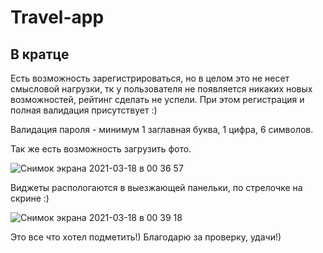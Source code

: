# Travel-app

## В кратце

Есть возможность зарегистрироваться, но в целом это не несет смысловой нагрузки, тк у пользователя не появляется никаких новых возможностей, рейтинг сделать не успели. При этом регистрация и полная валидация присутствует :)

Валидация пароля - минимум 1 заглавная буква, 1 цифра, 6 символов.

Так же есть возможность загрузить фото.

![Снимок экрана 2021-03-18 в 00 36 57](https://user-images.githubusercontent.com/53760291/111520181-0e478b00-8782-11eb-87af-acaef4e506b2.png)

Виджеты распологаются в выезжающей панельки, по стрелочке на скрине :)

![Снимок экрана 2021-03-18 в 00 39 18](https://user-images.githubusercontent.com/53760291/111520576-7007f500-8782-11eb-85e4-9cdae70bd4e3.png)

Это все что хотел подметить!) Благодарю за проверку, удачи!)
